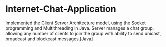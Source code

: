 # Internet-Chat-Application
Implemented the Client Server Architecture model, using the Socket programming and Multithreading in Java. Server manages a chat group, allowing any number of clients to join the group with ability to send unicast, broadcast and blockcast messages.[Java]
